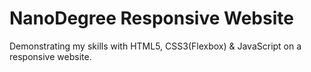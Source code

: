 # NanoDegree Responsive Website
Demonstrating my skills with HTML5, CSS3(Flexbox) & JavaScript on a responsive website. 
